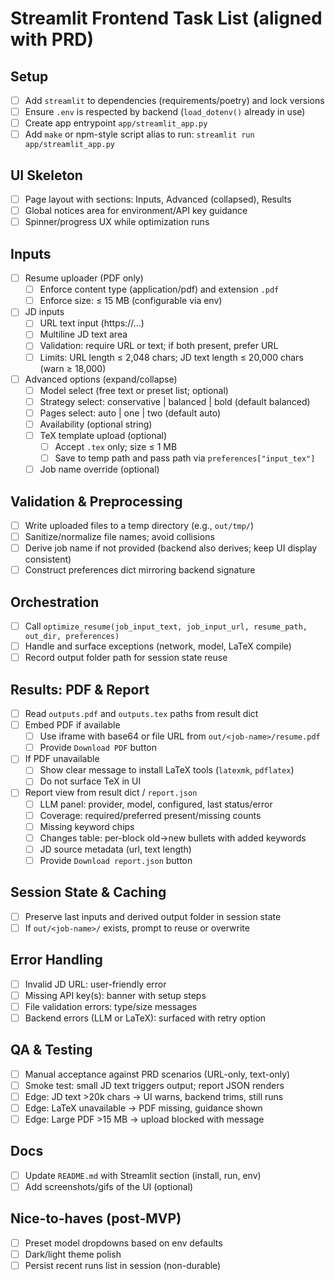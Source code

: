 # Streamlit Frontend Task List (aligned with PRD)

## Setup
- [ ] Add `streamlit` to dependencies (requirements/poetry) and lock versions
- [ ] Ensure `.env` is respected by backend (`load_dotenv()` already in use)
- [ ] Create app entrypoint `app/streamlit_app.py`
- [ ] Add `make` or npm-style script alias to run: `streamlit run app/streamlit_app.py`

## UI Skeleton
- [ ] Page layout with sections: Inputs, Advanced (collapsed), Results
- [ ] Global notices area for environment/API key guidance
- [ ] Spinner/progress UX while optimization runs

## Inputs
- [ ] Resume uploader (PDF only)
  - [ ] Enforce content type (application/pdf) and extension `.pdf`
  - [ ] Enforce size: ≤ 15 MB (configurable via env)
- [ ] JD inputs
  - [ ] URL text input (https://…)
  - [ ] Multiline JD text area
  - [ ] Validation: require URL or text; if both present, prefer URL
  - [ ] Limits: URL length ≤ 2,048 chars; JD text length ≤ 20,000 chars (warn ≥ 18,000)
- [ ] Advanced options (expand/collapse)
  - [ ] Model select (free text or preset list; optional)
  - [ ] Strategy select: conservative | balanced | bold (default balanced)
  - [ ] Pages select: auto | one | two (default auto)
  - [ ] Availability (optional string)
  - [ ] TeX template upload (optional)
    - [ ] Accept `.tex` only; size ≤ 1 MB
    - [ ] Save to temp path and pass path via `preferences["input_tex"]`
  - [ ] Job name override (optional)

## Validation & Preprocessing
- [ ] Write uploaded files to a temp directory (e.g., `out/tmp/`)
- [ ] Sanitize/normalize file names; avoid collisions
- [ ] Derive job name if not provided (backend also derives; keep UI display consistent)
- [ ] Construct preferences dict mirroring backend signature

## Orchestration
- [ ] Call `optimize_resume(job_input_text, job_input_url, resume_path, out_dir, preferences)`
- [ ] Handle and surface exceptions (network, model, LaTeX compile)
- [ ] Record output folder path for session state reuse

## Results: PDF & Report
- [ ] Read `outputs.pdf` and `outputs.tex` paths from result dict
- [ ] Embed PDF if available
  - [ ] Use iframe with base64 or file URL from `out/<job-name>/resume.pdf`
  - [ ] Provide `Download PDF` button
- [ ] If PDF unavailable
  - [ ] Show clear message to install LaTeX tools (`latexmk`, `pdflatex`)
  - [ ] Do not surface TeX in UI
- [ ] Report view from result dict / `report.json`
  - [ ] LLM panel: provider, model, configured, last status/error
  - [ ] Coverage: required/preferred present/missing counts
  - [ ] Missing keyword chips
  - [ ] Changes table: per-block old→new bullets with added keywords
  - [ ] JD source metadata (url, text length)
  - [ ] Provide `Download report.json` button

## Session State & Caching
- [ ] Preserve last inputs and derived output folder in session state
- [ ] If `out/<job-name>/` exists, prompt to reuse or overwrite

## Error Handling
- [ ] Invalid JD URL: user-friendly error
- [ ] Missing API key(s): banner with setup steps
- [ ] File validation errors: type/size messages
- [ ] Backend errors (LLM or LaTeX): surfaced with retry option

## QA & Testing
- [ ] Manual acceptance against PRD scenarios (URL-only, text-only)
- [ ] Smoke test: small JD text triggers output; report JSON renders
- [ ] Edge: JD text >20k chars -> UI warns, backend trims, still runs
- [ ] Edge: LaTeX unavailable -> PDF missing, guidance shown
- [ ] Edge: Large PDF >15 MB -> upload blocked with message

## Docs
- [ ] Update `README.md` with Streamlit section (install, run, env)
- [ ] Add screenshots/gifs of the UI (optional)

## Nice-to-haves (post-MVP)
- [ ] Preset model dropdowns based on env defaults
- [ ] Dark/light theme polish
- [ ] Persist recent runs list in session (non-durable)
